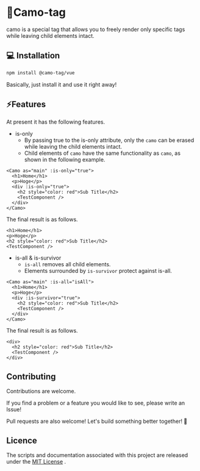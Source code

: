 # 🥷Camo-tag

camo is a special tag that allows you to freely render only specific tags while leaving child elements intact.

## 💻 Installation

```sh
npm install @camo-tag/vue
```

Basically, just install it and use it right away!

## ⚡Features

At present it has the following features.

- is-only
  - By passing true to the is-only attribute, only the `camo` can be erased while leaving the child elements intact.
  - Child elements of `camo` have the same functionality as `camo`, as shown in the following example.

```react
<Camo as="main" :is-only="true">
  <h1>Home</h1>
  <p>Hoge</p>
  <div :is-only="true">
    <h2 style="color: red">Sub Title</h2>
    <TestComponent />
  </div>
</Camo>
```

The final result is as follows.

```react
<h1>Home</h1>
<p>Hoge</p>
<h2 style="color: red">Sub Title</h2>
<TestComponent />
```

- is-all & is-survivor
  - `is-all` removes all child elements.
  - Elements surrounded by `is-survivor` protect against is-all.

```react
<Camo as="main" :is-all="isAll">
  <h1>Home</h1>
  <p>Hoge</p>
  <div :is-survivor="true">
    <h2 style="color: red">Sub Title</h2>
    <TestComponent />
  </div>
</Camo>
```

The final result is as follows.

```react
<div>
  <h2 style="color: red">Sub Title</h2>
  <TestComponent />
</div>
```

## Contributing

Contributions are welcome.

If you find a problem or a feature you would like to see, please write an Issue!

Pull requests are also welcome! Let's build something better together! 🥷

## Licence

The scripts and documentation associated with this project are released under the [MIT License](./LICENCE) .
